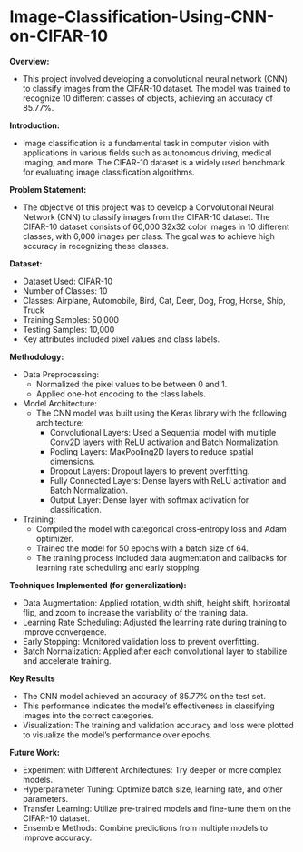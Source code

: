 # Image-Classification-Using-CNN-on-CIFAR-10

**Overview:**
  - This project involved developing a convolutional neural network (CNN) to classify images from the CIFAR-10 dataset. The model was trained to recognize 10 different classes of objects, achieving an accuracy of 85.77%.

**Introduction:**
  - Image classification is a fundamental task in computer vision with applications in various fields such as autonomous driving, medical imaging, and more. The CIFAR-10 dataset is a widely used benchmark for evaluating image classification algorithms.

**Problem Statement:** 
  - The objective of this project was to develop a Convolutional Neural Network (CNN) to classify images from the CIFAR-10 dataset. The CIFAR-10 dataset consists of 60,000 32x32 color images in 10 different classes, with 6,000 images per class. The goal was to achieve high accuracy in recognizing these classes.

**Dataset:**

  - Dataset Used: CIFAR-10
  - Number of Classes: 10 
  - Classes: Airplane, Automobile, Bird, Cat, Deer, Dog, Frog, Horse, Ship, Truck
  - Training Samples: 50,000
  - Testing Samples: 10,000
  - Key attributes included pixel values and class labels.

**Methodology:**

  - Data Preprocessing:
    - Normalized the pixel values to be between 0 and 1.
    - Applied one-hot encoding to the class labels.
  - Model Architecture:
    - The CNN model was built using the Keras library with the following architecture:
      - Convolutional Layers: Used a Sequential model with multiple Conv2D layers with ReLU activation and Batch Normalization.
      - Pooling Layers: MaxPooling2D layers to reduce spatial dimensions.
      - Dropout Layers: Dropout layers to prevent overfitting.
      - Fully Connected Layers: Dense layers with ReLU activation and Batch Normalization.
      - Output Layer: Dense layer with softmax activation for classification.
  - Training:
    - Compiled the model with categorical cross-entropy loss and Adam optimizer.
    - Trained the model for 50 epochs with a batch size of 64.
    - The training process included data augmentation and callbacks for learning rate scheduling and early stopping.
   
**Techniques Implemented (for generalization):**
  - Data Augmentation: Applied rotation, width shift, height shift, horizontal flip, and zoom to increase the variability of the training data.
  - Learning Rate Scheduling: Adjusted the learning rate during training to improve convergence.
  - Early Stopping: Monitored validation loss to prevent overfitting.
  - Batch Normalization: Applied after each convolutional layer to stabilize and accelerate training.

**Key Results** 
  - The CNN model achieved an accuracy of 85.77% on the test set.
  - This performance indicates the model’s effectiveness in classifying images into the correct categories.
  - Visualization: The training and validation accuracy and loss were plotted to visualize the model’s performance over epochs.

**Future Work:**
  - Experiment with Different Architectures: Try deeper or more complex models.
  - Hyperparameter Tuning: Optimize batch size, learning rate, and other parameters.
  - Transfer Learning: Utilize pre-trained models and fine-tune them on the CIFAR-10 dataset.
  - Ensemble Methods: Combine predictions from multiple models to improve accuracy.
